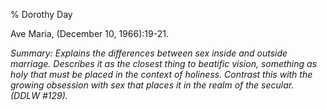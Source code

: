% Dorothy Day

Ave Maria, (December 10, 1966):19-21.

*Summary: Explains the differences between sex inside and outside
marriage. Describes it as the closest thing to beatific vision,
something as holy that must be placed in the context of holiness.
Contrast this with the growing obsession with sex that places it in the
realm of the secular. (DDLW \#129).*


